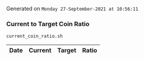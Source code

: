 Generated on `Monday 27-September-2021 at 10:56:11`

### Current to Target Coin Ratio
`current_coin_ratio.sh`

Date|Current|Target|Ratio
---|---|---|---
